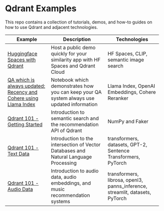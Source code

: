 # Qdrant Examples

This repo contains a collection of tutorials, demos, and how-to guides on how to use Qdrant and adjacent technologies.

| Example                                                                                                                                | Description                                                                                | Technologies                                    |
| -------------------------------------------------------------------------------------------------------------------------------------- | ------------------------------------------------------------------------------------------ | ----------------------------------------------- |
| [Huggingface Spaces with Qdrant](https://github.com/qdrant/examples/tree/master/hf-spaces-with-qdrant)                                 | Host a public demo quickly for your similarity app with HF Spaces and Qdrant Cloud         | HF Spaces, CLIP, semantic image search          |
| [QA which is always updated: Recency and Cohere using Llama Index](https://github.com/qdrant/examples/tree/master/llama_index_recency) | Notebook which demonstrates how you can keep your QA system always use updated information | Llama Index, OpenAI Embeddings, Cohere Reranker |
| [Qdrant 101 - Getting Started](https://github.com/qdrant/examples/tree/master/qdrant_101_getting_started) | Introduction to semantic search and the recommendation API of Qdrant |  NumPy and Faker |
| [Qdrant 101 - Text Data](https://github.com/qdrant/examples/tree/master/qdrant_101_text_data) | Introduction to the intersection of Vector Databases and Natural Language Processing | transformers, datasets, GPT-2, Sentence Transformers, PyTorch |
| [Qdrant 101 - Audio Data](https://github.com/qdrant/examples/tree/master/qdrant_101_audio_data) | Introduction to audio data, audio embeddings, and music recommendation systems | transformers, librosa, openl3, panns_inference, streamlit, datasets, PyTorch |